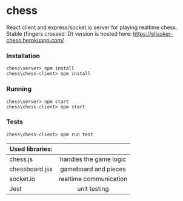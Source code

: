 # chess
React client and express/socket.io server for playing realtime chess.  
Stable (fingers crossed :D) version is hosted here: https://eliasker-chess.herokuapp.com/  

### Installation

`chess\server> npm install`  
`chess\chess-client> npm install`  

### Running

`chess\server> npm start`  
`chess\chess-client> npm start`  

### Tests

`chess\chess-client> npm run test`  


| Used libraries:  |  |
| ------------- |:-------------:|
| chess.js      | handles the game logic     |
| chessboard.jsx      | gameboard and pieces       |
| socket.io      | realtime communication     |
| Jest      | unit testing     |
